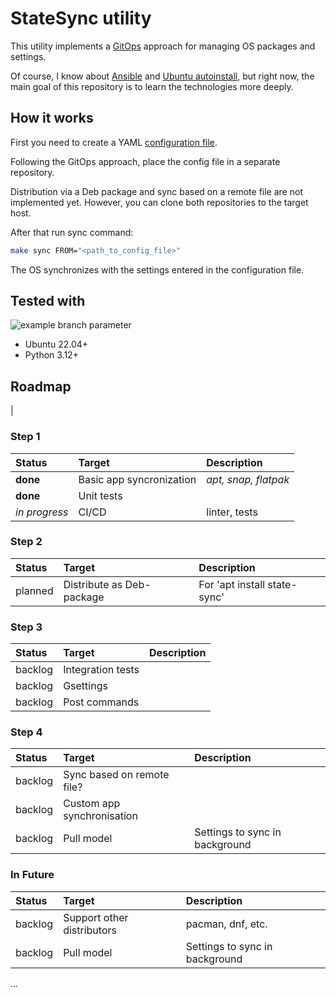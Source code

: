 # StateSync utility

This utility implements a [GitOps](https://www.redhat.com/en/topics/devops/what-is-gitops) approach for managing OS packages and settings.

Of course, I know about [Ansible]([https://](https://www.redhat.com/en/ansible-collaborative)) and [Ubuntu autoinstall](https://canonical-subiquity.readthedocs-hosted.com/en/latest/intro-to-autoinstall.html), but right now, the main goal of this repository is to learn the technologies more deeply.

## How it works

First you need to create a YAML [configuration file](https://github.com/artur-titov/state-sync/blob/master/config-example.yml).

Following the GitOps approach, place the config file in a separate repository.

Distribution via a Deb package and sync based on a remote file are not implemented yet. However, you can clone both repositories to the target host.

After that run sync command:

```sh
make sync FROM="<path_to_config_file>"
```

The OS synchronizes with the settings entered in the configuration file.

## Tested with

![example branch parameter](https://github.com/artur-titov/state-sync/actions/workflows/ci.yml/badge.svg?branch=development)

- Ubuntu 22.04+
- Python 3.12+

## Roadmap

|

### Step 1

| Status    | Target    | Description   |
| :---      | :---      | :---          |
| __done__      | Basic app syncronization  | *apt, snap, flatpak* |
| __done__      | Unit tests    ||
| *in progress* | CI/CD | linter, tests |

### Step 2

| Status    | Target    | Description   |
| :---      | :---      | :---          |
| planned   | Distribute as Deb-package | For 'apt install state-sync' |

### Step 3

| Status    | Target    | Description   |
| :---      | :---      | :---          |
| backlog   | Integration tests ||
| backlog   | Gsettings  ||
| backlog   | Post commands    ||

### Step 4

| Status    | Target    | Description   |
| :---      | :---      | :---          |
| backlog   | Sync based on remote file? ||
| backlog   | Custom app synchronisation ||
| backlog   | Pull model | Settings to sync in background |

### In Future

| Status    | Target    | Description   |
| :---      | :---      | :---          |
| backlog   | Support other distributors | pacman, dnf, etc. |
| backlog   | Pull model | Settings to sync in background |

...
